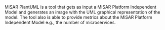 MiSAR PlantUML is a tool that gets as input a MiSAR Platform Independent Model and generates an image with the UML graphical representation of the model.
The tool also is able to provide metrics about the MiSAR Platform Independent Model e.g., the number of microservices.
